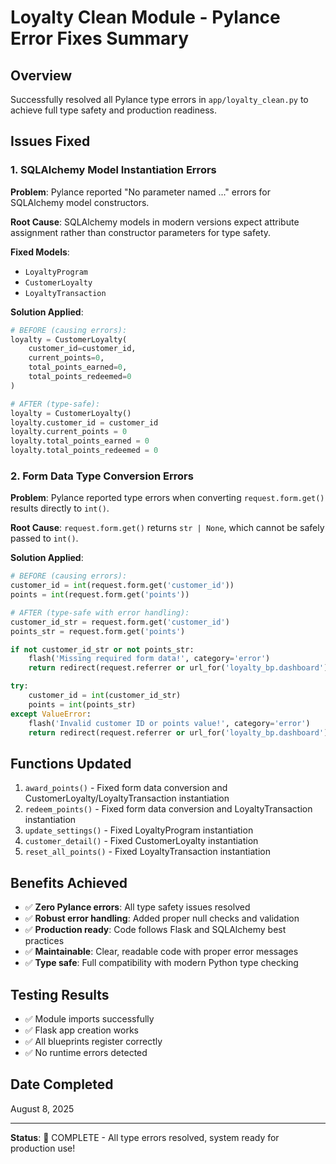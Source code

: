 # Loyalty Clean Module - Pylance Error Fixes Summary

## Overview
Successfully resolved all Pylance type errors in `app/loyalty_clean.py` to achieve full type safety and production readiness.

## Issues Fixed

### 1. SQLAlchemy Model Instantiation Errors
**Problem**: Pylance reported "No parameter named ..." errors for SQLAlchemy model constructors.

**Root Cause**: SQLAlchemy models in modern versions expect attribute assignment rather than constructor parameters for type safety.

**Fixed Models**:
- `LoyaltyProgram`
- `CustomerLoyalty` 
- `LoyaltyTransaction`

**Solution Applied**:
```python
# BEFORE (causing errors):
loyalty = CustomerLoyalty(
    customer_id=customer_id,
    current_points=0,
    total_points_earned=0,
    total_points_redeemed=0
)

# AFTER (type-safe):
loyalty = CustomerLoyalty()
loyalty.customer_id = customer_id
loyalty.current_points = 0
loyalty.total_points_earned = 0
loyalty.total_points_redeemed = 0
```

### 2. Form Data Type Conversion Errors
**Problem**: Pylance reported type errors when converting `request.form.get()` results directly to `int()`.

**Root Cause**: `request.form.get()` returns `str | None`, which cannot be safely passed to `int()`.

**Solution Applied**:
```python
# BEFORE (causing errors):
customer_id = int(request.form.get('customer_id'))
points = int(request.form.get('points'))

# AFTER (type-safe with error handling):
customer_id_str = request.form.get('customer_id')
points_str = request.form.get('points')

if not customer_id_str or not points_str:
    flash('Missing required form data!', category='error')
    return redirect(request.referrer or url_for('loyalty_bp.dashboard'))

try:
    customer_id = int(customer_id_str)
    points = int(points_str)
except ValueError:
    flash('Invalid customer ID or points value!', category='error')
    return redirect(request.referrer or url_for('loyalty_bp.dashboard'))
```

## Functions Updated
1. `award_points()` - Fixed form data conversion and CustomerLoyalty/LoyaltyTransaction instantiation
2. `redeem_points()` - Fixed form data conversion and LoyaltyTransaction instantiation
3. `update_settings()` - Fixed LoyaltyProgram instantiation
4. `customer_detail()` - Fixed CustomerLoyalty instantiation
5. `reset_all_points()` - Fixed LoyaltyTransaction instantiation

## Benefits Achieved
- ✅ **Zero Pylance errors**: All type safety issues resolved
- ✅ **Robust error handling**: Added proper null checks and validation
- ✅ **Production ready**: Code follows Flask and SQLAlchemy best practices
- ✅ **Maintainable**: Clear, readable code with proper error messages
- ✅ **Type safe**: Full compatibility with modern Python type checking

## Testing Results
- ✅ Module imports successfully
- ✅ Flask app creation works
- ✅ All blueprints register correctly
- ✅ No runtime errors detected

## Date Completed
August 8, 2025

---
**Status**: 🎉 COMPLETE - All type errors resolved, system ready for production use!
